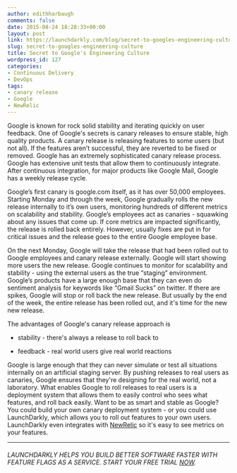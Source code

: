 ```yaml
---
author: edithharbaugh
comments: false
date: 2015-08-24 18:28:33+00:00
layout: post
link: https://launchdarkly.com/blog/secret-to-googles-engineering-culture/
slug: secret-to-googles-engineering-culture
title: Secret to Google's Engineering Culture
wordpress_id: 127
categories:
- Continuous Delivery
- DevOps
tags:
- canary release
- Google
- NewRelic
---
```


Google is known for rock solid stability and iterating quickly on user feedback. One of Google's secrets is canary releases to ensure stable, high quality products. A canary release is releasing features to some users (but not all). If the features aren’t successful, they are reverted to be fixed or removed. Google has an extremely sophisticated canary release process. Google has extensive unit tests that allow them to continuously integrate. After continuous integration, for major products like Google Mail, Google has a weekly release cycle.

Google’s first canary is google.com itself, as it has over 50,000 employees. Starting Monday and through the week, Google gradually rolls the new release internally to it’s own users, monitoring hundreds of different metrics on scalability and stability. Google’s employees act as canaries - squawking about any issues that come up. If core metrics are impacted significantly, the release is rolled back entirely. However, usually fixes are put in for critical issues and the release goes to the entire Google employee base.

On the next Monday, Google will take the release that had been rolled out to Google employees and canary release externally. Google will start showing more users the new release. Google continues to monitor for scalability and stability - using the external users as the true “staging” environment. Google’s products have a large enough base that they can even do sentiment analysis for keywords like “Gmail Sucks” on twitter. If there are spikes, Google will stop or roll back the new release. But usually by the end of the week, the entire release has been rolled out, and it's time for the new new release.

The advantages of Google's canary release approach is



	
  * stability - there's always a release to roll back to

	
  * feedback - real world users give real world reactions


Google is large enough that they can never simulate or test all situations internally on an artificial staging server. By pushing releases to real users as canaries, Google ensures that they're designing for the real world, not a laboratory. What enables Google to roll releases to real users is a deployment system that allows them to easily control who sees what features, and roll back easily. Want to be as smart and stable as Google? You could build your own canary deployment system - or you could use LaunchDarkly, which allows you to roll out features to your own users. LaunchDarkly even integrates with [NewRelic](https://blog.newrelic.com/2015/06/24/launchdarkly-features-performance/) so it's easy to see metrics on your features.



* * *





###### _LAUNCHDARKLY HELPS YOU BUILD BETTER SOFTWARE FASTER WITH FEATURE FLAGS AS A SERVICE. START YOUR FREE TRIAL [NOW](https://app.launchdarkly.com/signup#/?utm_source=launchdarkly_blog&utm_medium=organic)._
